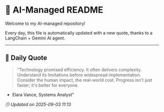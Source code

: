 # 🧠 AI-Managed README

Welcome to my AI-managed repository!

Every day, this file is automatically updated with a new quote, thanks to a LangChain + Gemini AI agent.

---

## 📅 Daily Quote

> "Technology promised efficiency.
It often delivers complexity.
Understand its limitations before widespread implementation.
Consider the human impact, the real-world cost.
Progress isn't just faster; it's better for everyone.

- Elara Vance, Systems Analyst"

*🕒 Updated on 2025-09-03 11:13*